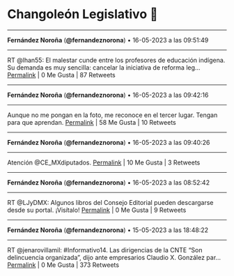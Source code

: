 # Changoleón Legislativo 🙈
*****
**Fernández Noroña** (**@fernandeznorona**) • 16-05-2023 a las 09:51:49
*****
RT @lhan55: El malestar cunde entre los profesores de educación indígena. Su demanda es muy sencilla: cancelar la iniciativa de reforma leg…
[Permalink](https://twitter.com/fernandeznorona/status/1658530708434870274) | 0 Me Gusta | 87 Retweets
*****
**Fernández Noroña** (**@fernandeznorona**) • 16-05-2023 a las 09:42:16
*****
Aunque no me pongan en la foto, me reconoce en el tercer lugar. Tengan para que aprendan.
[Permalink](https://twitter.com/fernandeznorona/status/1658528302796005387) | 58 Me Gusta | 10 Retweets
*****
**Fernández Noroña** (**@fernandeznorona**) • 16-05-2023 a las 09:40:26
*****
Atención @CE_MXdiputados.
[Permalink](https://twitter.com/fernandeznorona/status/1658527842932490275) | 10 Me Gusta | 3 Retweets
*****
**Fernández Noroña** (**@fernandeznorona**) • 16-05-2023 a las 08:52:42
*****
RT @LJyDMX: Algunos libros del Consejo Editorial pueden descargarse desde su portal. ¡Visítalo!
[Permalink](https://twitter.com/fernandeznorona/status/1658515831117033472) | 0 Me Gusta | 9 Retweets
*****
**Fernández Noroña** (**@fernandeznorona**) • 15-05-2023 a las 18:48:22
*****
RT @jenarovillamil: #Informativo14. Las dirigencias de la CNTE “Son delincuencia organizada”, dijo ante empresarios Claudio X. González par…
[Permalink](https://twitter.com/fernandeznorona/status/1658303348573872129) | 0 Me Gusta | 373 Retweets